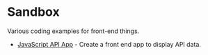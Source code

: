# Sandbox

Various coding examples for front-end things.

- [JavaScript API App](https://camilleatwork.github.io/sandbox/boondocks/) - Create a front end app to display API data.
